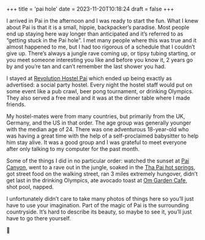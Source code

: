 +++
title = 'pai hole'
date = 2023-11-20T10:18:24
draft = false
+++

I arrived in Pai in the afternoon and I was ready to start the fun. What I knew about Pai is that it is a small, hippie, backpacker’s paradise. Most people end up staying here way longer than anticipated and it’s referred to as “getting stuck in the Pai hole”. I met many people where this was true and it almost happened to me, but I had too rigorous of a schedule that I couldn’t give up. There’s always a jungle rave coming up, or tipsy tubing starting, or you meet someone interesting you like and before you know it, 2 years go by and you’re tan and can’t remember the last shower you had.

I stayed at [Revolution Hostel Pai](https://www.hostelworld.com/st/hostels/p/312616/revolution-hostel-pai/) which ended up being exactly as advertised: a social party hostel. Every night the hostel staff would put on some event like a pub crawl, beer pong tournament, or drinking Olympics. They also served a free meal and it was at the dinner table where I made friends.

My hostel-mates were from many countries, but primarily from the UK, Germany, and the US in that order. The age group was generally younger with the median age of 24. There was one adventurous 18-year-old who was having a great time with the help of a self-proclaimed babysitter to help him stay alive. It was a good group and I was grateful to meet everyone after only talking to my computer for the past month.

Some of the things I did in no particular order: watched the sunset at [Pai Canyon](https://maps.app.goo.gl/hd6HhKQVdHehfyNaA), went to a rave out in the jungle, soaked in the [Tha Pai hot springs](https://maps.app.goo.gl/rVZQaR2W7A6QKvks7), got street food on the walking street, ran 3 miles extremely hungover, didn’t get last in the drinking Olympics, ate avocado toast at [Om Garden Cafe](https://maps.app.goo.gl/FP3PBsB9SqKqXGwP6), shot pool, napped.

I unfortunately didn’t care to take many photos of things here so you’ll just have to use your imagination. Part of the magic of Pai is the surrounding countryside. It’s hard to describe its beauty, so maybe to see it, you’ll just have to go there yourself.

🥧
